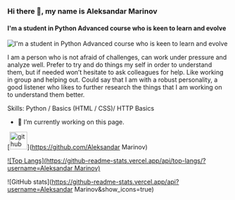 ### Hi there 👋, my name is Aleksandar Marinov
#### I'm a student in Python Advanced course who is keen to learn and evolve
![I'm a student in Python Advanced course who is keen to learn and evolve](https://arturssmirnovs.github.io/github-profile-readme-generator/images/banner.png)

I am a person who is not afraid of challenges, can work under pressure and analyze well. Prefer to try and do things my self in order to understand them, but if needed won’t hesitate to ask colleagues for help. Like working in group and helping out. Could say that I am with a robust personality, a good listener who likes to further research the things that I am working on to understand them better.

Skills: Python / Basics (HTML / CSS)/ HTTP Basics

- 🔭 I’m currently working on this page. 


[<img src='https://cdn.jsdelivr.net/npm/simple-icons@3.0.1/icons/github.svg' alt='github' height='40'>](https://github.com/Aleksandar Marinov)  

[![Top Langs](https://github-readme-stats.vercel.app/api/top-langs/?username=Aleksandar Marinov)](https://github.com/anuraghazra/github-readme-stats)

![GitHub stats](https://github-readme-stats.vercel.app/api?username=Aleksandar Marinov&show_icons=true)  

